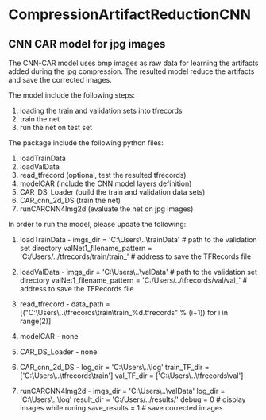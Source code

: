 # CompressionArtifactReductionCNN

## CNN CAR model for jpg images 

The CNN-CAR model uses bmp images as raw data for learning the artifacts added during the jpg compression.
The resulted model reduce the artifacts and save the corrected images.

The model include the following steps:

1. loading the train and validation sets into tfrecords
2. train the net
3. run the net on test set

The package include the following python files:

1. loadTrainData 
2. loadValData
3. read_tfrecord (optional, test the resulted tfrecords)
4. modelCAR (include the CNN model layers definition)
5. CAR_DS_Loader (build the train and validation data sets)
6. CAR_cnn_2d_DS (train the net)
7. runCARCNN4Img2d (evaluate the net on jpg images)

In order to run the model, please update the following:

1. loadTrainData - 
	imgs_dir = 'C:\\Users\\..\\trainData' # path to the validation set directory
	valNet1_filename_pattern = 'C:/Users/../tfrecords/train/train_'  # address to save the TFRecords file

2. loadValData - 
	imgs_dir = 'C:\\Users\\..\\valData' # path to the validation set directory
	valNet1_filename_pattern = 'C:/Users/../tfrecords/val/val_'  # address to save the TFRecords file

3. read_tfrecord -
	data_path = [("C:\\Users\\..\\tfrecords\\train\\train_%d.tfrecords" % (i+1)) for i in range(2)]

4. modelCAR - none

5. CAR_DS_Loader - none

6. CAR_cnn_2d_DS - 
	log_dir = 'C:\\Users\\..\\log'
	train_TF_dir = ['C:\\Users\\..\tfrecords\\train']
	val_TF_dir = ['C:\\Users\\..\\tfrecords\\val']

7. runCARCNN4Img2d -
    imgs_dir = 'C:\\Users\\..\\valData'
    log_dir = 'C:\\Users\\..\\log'
	result_dir = 'C:/Users/../results/'
    debug = 0 			# display images while runing
    save_results = 1 	# save corrected images 
